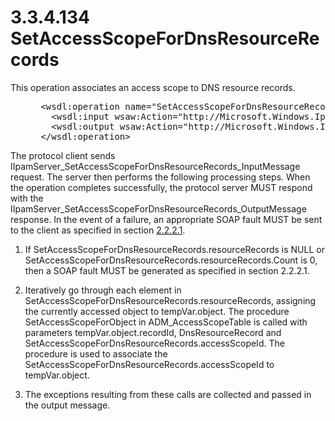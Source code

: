 <html dir="LTR" xmlns:mshelp="http://msdn.microsoft.com/mshelp" xmlns:ddue="http://ddue.schemas.microsoft.com/authoring/2003/5" xmlns:xlink="http://www.w3.org/1999/xlink" xmlns:tool="http://www.microsoft.com/tooltip">
 <body>
 <div id="header">
 <h1 class="heading">3.3.4.134 SetAccessScopeForDnsResourceRecords</h1>
 </div>
 <div id="mainSection">
 <div id="mainBody">
 <div id="allHistory" class="saveHistory"></div>
 <div id="sectionSection0" class="section" name="collapseableSection">
 

<p>This operation associates an access scope to DNS resource
records.</p>

<dl>
<dd>
<div><pre> &lt;wsdl:operation name=&quot;SetAccessScopeForDnsResourceRecords&quot;&gt;
   &lt;wsdl:input wsaw:Action=&quot;http://Microsoft.Windows.Ipam/IIpamServer/SetAccessScopeForDnsResourceRecords&quot; message=&quot;ipam:IIpamServer_SetAccessScopeForDnsResourceRecords_InputMessage&quot; /&gt;
   &lt;wsdl:output wsaw:Action=&quot;http://Microsoft.Windows.Ipam/IIpamServer/SetAccessScopeForDnsResourceRecordsResponse&quot; message=&quot;ipam:IIpamServer_SetAccessScopeForDnsResourceRecords_OutputMessage&quot; /&gt;
 &lt;/wsdl:operation&gt;
</pre></div>
</dd></dl>

<p>The protocol client sends
IIpamServer_SetAccessScopeForDnsResourceRecords_InputMessage request. The
server then performs the following processing steps. When the operation
completes successfully, the protocol server MUST respond with the
IIpamServer_SetAccessScopeForDnsResourceRecords_OutputMessage response. In the
event of a failure, an appropriate SOAP fault MUST be sent to the client as
specified in section <a href="a90ad88d-2468-4ac1-bbb9-8f921d15bbc8.md">2.2.2.1</a>.</p>

<ol><li><p><span> </span>If
SetAccessScopeForDnsResourceRecords.resourceRecords is NULL or
SetAccessScopeForDnsResourceRecords.resourceRecords.Count is 0, then a SOAP
fault MUST be generated as specified in section 2.2.2.1.</p>

</li><li><p><span> </span>Iteratively go through
each element in SetAccessScopeForDnsResourceRecords.resourceRecords, assigning
the currently accessed object to tempVar.object. The procedure
SetAccessScopeForObject in ADM_AccessScopeTable is called with parameters
tempVar.object.recordId, DnsResourceRecord and
SetAccessScopeForDnsResourceRecords.accessScopeId. The procedure is used to
associate the SetAccessScopeForDnsResourceRecords.accessScopeId to
tempVar.object.</p>

</li><li><p><span> </span>The exceptions
resulting from these calls are collected and passed in the output message.</p>

</li></ol>
 </div>
 </div>
 </div>
 </body>
</html>